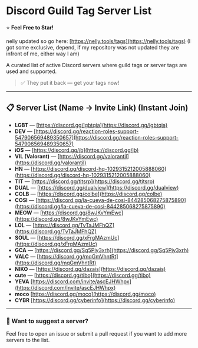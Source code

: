 # Discord Guild Tag Server List  
⭐ **Feel Free to Star!**

nelly updated so go here: [https://nelly.tools/tags](https://nelly.tools/tags) (I got some exclusive, depend, if my repository was not updated they are infront of me, either way I am)

A curated list of active Discord servers where guild tags or server tags are used and supported.

> ✅ They put it back — get your tags now!

---

## 📋 Server List (Name → Invite Link) (Instant Join)

- **LGBT** — [https://discord.gg/lgbtqia](https://discord.gg/lgbtqia)  
- **DEV** — [https://discord.gg/reaction-roles-support-547906569489350657](https://discord.gg/reaction-roles-support-547906569489350657)  
- **iOS** — [https://discord.gg/jb](https://discord.gg/jb)  
- **VIL (Valorant)** — [https://discord.gg/valorantil](https://discord.gg/valorantil)  
- **HN** — [https://discord.gg/discord-hq-1029315212005888060](https://discord.gg/discord-hq-1029315212005888060)  
- **TIT** — [https://discord.gg/titsrp](https://discord.gg/titsrp)  
- **DUAL** — [https://discord.gg/dualview](https://discord.gg/dualview)  
- **COLB** — [https://discord.gg/colbe](https://discord.gg/colbe)  
- **COSI** — [https://discord.gg/la-cueva-de-cosi-844285068275875890](https://discord.gg/la-cueva-de-cosi-844285068275875890)  
- **MEOW** — [https://discord.gg/8wJKvYmEwc](https://discord.gg/8wJKvYmEwc)  
- **LOL** — [https://discord.gg/TvTaJMFhQZ](https://discord.gg/TvTaJMFhQZ)  
- **SOUL** — [https://discord.gg/xFrgMAzmUc](https://discord.gg/xFrgMAzmUc)  
- **GCA** — [https://discord.gg/Sq5Pjy3xrh](https://discord.gg/Sq5Pjy3xrh)
- **VALC** — [https://discord.gg/mqGmVhntRt](https://discord.gg/mqGmVhntRt)
- **NIKO** — [https://discord.gg/dazais](https://discord.gg/dazais)
- **cute** — [https://discord.gg/tibo](https://discord.gg/tibo)
- **YEVA** [https://discord.com/invite/ascEJHWhpx](https://discord.com/invite/ascEJHWhpx)
- **moco** [https://discord.gg/moco](https://discord.gg/moco)
- **CYBR** [https://discord.gg/cyberinfo](https://discord.gg/cyberinfo)
  
---

### 💬 Want to suggest a server?

Feel free to open an issue or submit a pull request if you want to add more servers to the list.
